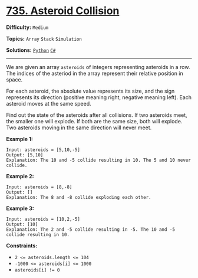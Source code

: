 # [735. Asteroid Collision](https://leetcode.com/problems/asteroid-collision/)

**Difficulty:** `Medium`

**Topics:** `Array` `Stack` `Simulation`

**Solutions:** [`Python`](../../src/python/challenges/problems/asteroid_collision_test.py) [`C#`](../../src/csharp/challenges/Problems/AsteroidCollision.cs)

---

We are given an array `asteroids` of integers representing asteroids in a row. The indices of the asteriod in the array represent their relative position in space.

For each asteroid, the absolute value represents its size, and the sign represents its direction (positive meaning right, negative meaning left). Each asteroid moves at the same speed.

Find out the state of the asteroids after all collisions. If two asteroids meet, the smaller one will explode. If both are the same size, both will explode. Two asteroids moving in the same direction will never meet.

**Example 1:**

```
Input: asteroids = [5,10,-5]
Output: [5,10]
Explanation: The 10 and -5 collide resulting in 10. The 5 and 10 never collide.
```

**Example 2:**

```
Input: asteroids = [8,-8]
Output: []
Explanation: The 8 and -8 collide exploding each other.
```

**Example 3:**

```
Input: asteroids = [10,2,-5]
Output: [10]
Explanation: The 2 and -5 collide resulting in -5. The 10 and -5 collide resulting in 10.
```

**Constraints:**

* `2 <= asteroids.length <= 104`
* `-1000 <= asteroids[i] <= 1000`
* `asteroids[i] != 0`